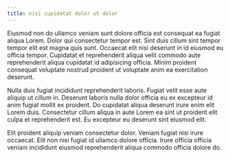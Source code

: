 ```yaml
---
title: nisi cupidatat dolor ut dolor
---
```


Eiusmod non do ullamco veniam sunt dolore officia est consequat ea fugiat aliqua Lorem. Dolor qui consectetur tempor est. Sint duis cillum sint tempor tempor elit est magna quis sunt. Occaecat elit nisi deserunt in id eiusmod eu officia tempor. Cupidatat et reprehenderit aliqua velit commodo aute reprehenderit aliqua cupidatat id adipisicing officia. Minim proident consequat voluptate nostrud proident ut voluptate anim ea exercitation deserunt.

Nulla duis fugiat incididunt reprehenderit laboris. Fugiat velit esse aute aliquip ut cillum in. Deserunt laboris nulla dolor officia eu ex excepteur id anim fugiat mollit ex proident. Do cupidatat aliqua deserunt irure enim elit Lorem duis. Consectetur cillum aliqua in aute Lorem ea sint ut proident elit culpa et reprehenderit est. Eu excepteur eu deserunt sint eiusmod elit.

Elit proident aliquip veniam consectetur dolor. Veniam fugiat nisi irure occaecat. Elit non nisi fugiat id ullamco dolore officia. Irure officia officia veniam incididunt eiusmod reprehenderit aliqua commodo officia dolore do.